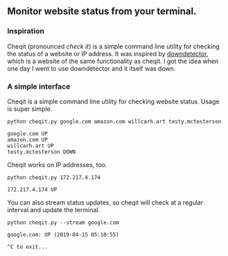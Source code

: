 ## Monitor website status from your terminal.

### Inspiration
Cheqit (pronounced _check it_) is a simple command line utility for checking the status of a website or IP address. It was inspired by [downdetector](https://downdetector.com/), which is a website of the same functionality as cheqit. I got the idea when one day I went to use downdetector and it itself was down.

### A simple interface
Cheqit is a simple command line utility for checking website status. Usage is super simple.
```
python cheqit.py google.com amazon.com willcarh.art testy.mctesterson
```
```
google.com UP
amazon.com UP
willcarh.art UP
testy.mctesterson DOWN
```
Cheqit works on IP addresses, too.
```
python cheqit.py 172.217.4.174
```
```
172.217.4.174 UP
```
You can also stream status updates, so cheqit will check at a regular interval and update the terminal.
```
python cheqit.py --stream google.com
```
```
google.com: UP (2019-04-15 05:10:55)

^C to exit...
```